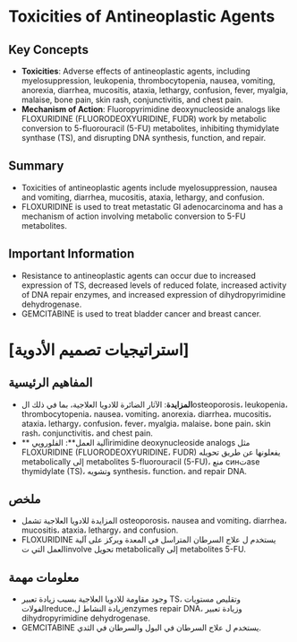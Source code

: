 # Toxicities of Antineoplastic Agents
## Key Concepts

* **Toxicities**: Adverse effects of antineoplastic agents, including myelosuppression, leukopenia, thrombocytopenia, nausea, vomiting, anorexia, diarrhea, mucositis, ataxia, lethargy, confusion, fever, myalgia, malaise, bone pain, skin rash, conjunctivitis, and chest pain.
* **Mechanism of Action**: Fluoropyrimidine deoxynucleoside analogs like FLOXURIDINE (FLUORODEOXYURIDINE, FUDR) work by metabolic conversion to 5-fluorouracil (5-FU) metabolites, inhibiting thymidylate synthase (TS), and disrupting DNA synthesis, function, and repair.

## Summary

* Toxicities of antineoplastic agents include myelosuppression, nausea and vomiting, diarrhea, mucositis, ataxia, lethargy, and confusion.
* FLOXURIDINE is used to treat metastatic GI adenocarcinoma and has a mechanism of action involving metabolic conversion to 5-FU metabolites.

## Important Information

* Resistance to antineoplastic agents can occur due to increased expression of TS, decreased levels of reduced folate, increased activity of DNA repair enzymes, and increased expression of dihydropyrimidine dehydrogenase.
* GEMCITABINE is used to treat bladder cancer and breast cancer.

# [استراتيجيات تصميم الأدوية]
## المفاهيم الرئيسية

* **المزايدة**: الآثار الضائرة للادويا العلاجية، بما في ذلك الosteoporosis، leukopenia، thrombocytopenia، nausea، vomiting، anorexia، diarrhea، mucositis، ataxia، lethargy، confusion، fever، myalgia، malaise، bone pain، skin rash، conjunctivitis، and chest pain.
* ** آلية العمل**: الفلوروپيirimidine deoxynucleoside analogs مثل FLOXURIDINE (FLUORODEOXYURIDINE، FUDR) يفعلونها عن طريق تحويله metabolically إلى metabolites 5-fluorouracil (5-FU)، منع синتase thymidylate (TS)، وتشويه synthesis، function، and repair DNA.

## ملخص

* المزايدة للادويا العلاجية تشمل osteoporosis، nausea and vomiting، diarrhea، mucositis، ataxia، lethargy، and confusion.
* FLOXURIDINE يستخدم ل علاج السرطان المتراسل في المعدة ويركز على آلية العمل التي تinvolve تحويل metabolically إلى metabolites 5-FU.

## معلومات مهمة

* وجود مقاومة للادويا العلاجية بسبب زيادة تعبير TS، وتقليص مستويات الفولاتreduce،زيادة النشاط لenzymes repair DNA، وزيادة تعبير dihydropyrimidine dehydrogenase.
* GEMCITABINE يستخدم ل علاج السرطان في البول والسرطان في الثدي.